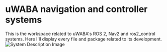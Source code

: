 # uWABA navigation and controller systems
This is the workspace related to uWABA's ROS 2, Nav2 and ros2_control systems. Here I'll display every file and package related to its development.
![System Description Image]()
